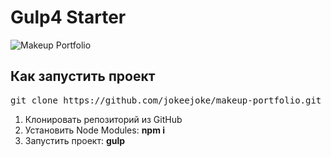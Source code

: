 <h1>Gulp4 Starter</h1>

<img src="./app/mockup.png" alt="Makeup Portfolio" />

<h2>Как запустить проект</h2>

<pre>git clone https://github.com/jokeejoke/makeup-portfolio.git</pre>

<ol>
	<li>Клонировать репозиторий из GitHub</li>
	<li>Установить Node Modules: <strong>npm i</strong></li>
	<li>Запустить проект: <strong>gulp</strong></li>
</ol>


